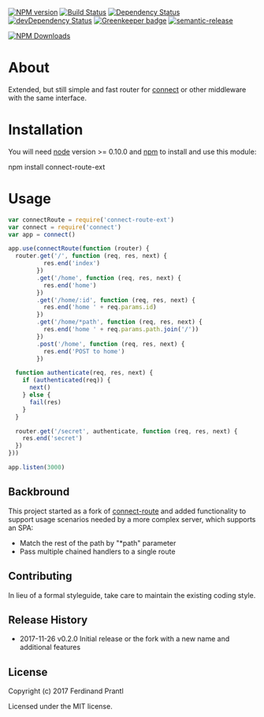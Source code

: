[![NPM version](https://badge.fury.io/js/connect-route-ext.png)](http://badge.fury.io/js/connect-route-ext) [![Build Status](https://travis-ci.org/prantlf/connect-route.svg?branch=master)](https://travis-ci.org/prantlf/connect-route) [![Dependency Status](https://david-dm.org/prantlf/connect-route.svg)](https://david-dm.org/prantlf/connect-route) [![devDependency Status](https://david-dm.org/prantlf/connect-route/dev-status.svg)](https://david-dm.org/prantlf/connect-route#info=devDependencies) [![Greenkeeper badge](https://badges.greenkeeper.io/prantlf/connect-route.svg)](https://greenkeeper.io/) [![semantic-release](https://img.shields.io/badge/%20%20%F0%9F%93%A6%F0%9F%9A%80-semantic--release-e10079.svg)](https://github.com/semantic-release/semantic-release)

[![NPM Downloads](https://nodei.co/npm/connect-route-ext.png?downloads=true&stars=true)](https://www.npmjs.com/package/connect-route-ext)

# About

Extended, but still simple and fast router for [connect] or other middleware with the same interface.

# Installation

You will need [node] version >= 0.10.0 and [npm] to install and use this module:

  npm install connect-route-ext

# Usage

```js
var connectRoute = require('connect-route-ext')
var connect = require('connect')
var app = connect()

app.use(connectRoute(function (router) {
  router.get('/', function (req, res, next) {
          res.end('index')
        })
        .get('/home', function (req, res, next) {
          res.end('home')
        })
        .get('/home/:id', function (req, res, next) {
          res.end('home ' + req.params.id)
        })
        .get('/home/*path', function (req, res, next) {
          res.end('home ' + req.params.path.join('/'))
        })
        .post('/home', function (req, res, next) {
          res.end('POST to home')
        })

  function authenticate(req, res, next) {
    if (authenticated(req)) {
      next()
    } else {
      fail(res)
    }
  }

  router.get('/secret', authenticate, function (req, res, next) {
    res.end('secret')
  })
}))

app.listen(3000)
```

## Backbround

This project started as a fork of [connect-route] and added functionality to support usage scenarios needed by a more complex server, which supports an SPA:

* Match the rest of the path by "*path" parameter
* Pass multiple chained handlers to a single route

## Contributing

In lieu of a formal styleguide, take care to maintain the existing coding style.

## Release History

* 2017-11-26   v0.2.0   Initial release or the fork with a new name
                        and additional features

## License

Copyright (c) 2017 Ferdinand Prantl

Licensed under the MIT license.

[node]: https://nodejs.org
[npm]: https://npmjs.org
[connect]: https://github.com/senchalabs/connect
[connect-route]: https://github.com/baryshev/connect-route

